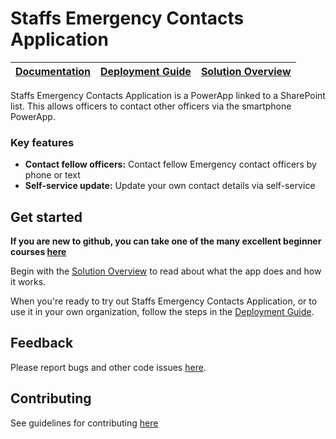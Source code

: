 # Staffs Emergency Contacts Application

| [Documentation](https://github.com/LRG-Champions/template/wiki) | [Deployment Guide](https://github.com/LRG-Champions/template/wiki/Deployment-Guide) | [Solution Overview](https://github.com/LRG-Champions/template/wiki/Solution-Overview) |
| ---- | ---- | ---- |

Staffs Emergency Contacts Application is a PowerApp linked to a SharePoint list.  This allows officers to contact other officers via the smartphone PowerApp.

### Key features
* **Contact fellow officers:** Contact fellow Emergency contact officers by phone or text
* **Self-service update:** Update your own contact details via self-service

## Get started

**If you are new to github, you can take one of the many excellent beginner courses [here](https://lab.github.com/)**

Begin with the [Solution Overview](https://github.com/LRG-Champions/template/wiki/Solution-Overview) to read about what the app does and how it works.

When you're ready to try out Staffs Emergency Contacts Application, or to use it in your own organization, follow the steps in the [Deployment Guide](https://github.com/LRG-Champions/template/wiki/Deployment-Guide).

## Feedback

Please report bugs and other code issues [here](https://github.com/LRG-Champions/StaffsEmergencyContacts/issues).


## Contributing

See guidelines for contributing [here](https://github.com/LRG-Champions/template/blob/main/CONTRIBUTING.md)
